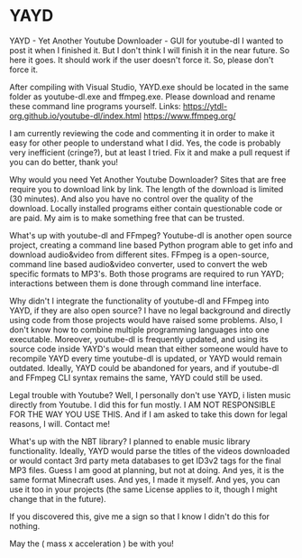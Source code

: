 # YAYD
YAYD - Yet Another Youtube Downloader - GUI for youtube-dl
I wanted to post it when I finished it. But I don't think I will finish it in the near future. So here it goes.
It should work if the user doesn't force it. So, please don't force it.

After compiling with Visual Studio, YAYD.exe should be located in the same folder as youtube-dl.exe and ffmpeg.exe. Please download and rename these command line programs yourself. Links:
https://ytdl-org.github.io/youtube-dl/index.html
https://www.ffmpeg.org/

I am currently reviewing the code and commenting it in order to make it easy for other people to understand what I did. Yes, the code is probably very inefficient (cringe?), but at least I tried. Fix it and make a pull request if you can do better, thank you!

Why would you need Yet Another Youtube Downloader?
Sites that are free require you to download link by link. The length of the download is limited (30 minutes). And also you have no control over the quality of the download.
Locally installed programs either contain questionable code or are paid. My aim is to make something free that can be trusted.

What's up with youtube-dl and FFmpeg?
Youtube-dl is another open source project, creating a command line based Python program able to get info and download audio&video from different sites.
FFmpeg is a open-source, command line based audio&video converter, used to convert the web specific formats to MP3's.
Both those programs are required to run YAYD; interactions between them is done through command line interface.

Why didn't I integrate the functionality of youtube-dl and FFmpeg into YAYD, if they are also open source?
I have no legal background and directly using code from those projects would have raised some problems. Also, I don't know how to combine multiple programming languages into one executable. Moreover, youtube-dl is frequently updated, and using its source code inside YAYD's would mean that either someone would have to recompile YAYD every time youtube-dl is updated, or YAYD would remain outdated.
Ideally, YAYD could be abandoned for years, and if youtube-dl and FFmpeg CLI syntax remains the same, YAYD could still be used.

Legal trouble with Youtube?
Well, I personally don't use YAYD, i listen music directly from Youtube. I did this for fun mostly. I AM NOT RESPONSIBLE FOR THE WAY YOU USE THIS. And if I am asked to take this down for legal reasons, I will. Contact me!

What's up with the NBT library?
I planned to enable music library functionality. Ideally, YAYD would parse the titles of the videos downloaded or would contact 3rd party meta databases to get ID3v2 tags for the final MP3 files. Guess I am good at planning, but not at doing.
And yes, it is the same format Minecraft uses. And yes, I made it myself. And yes, you can use it too in your projects (the same License applies to it, though I might change that in the future).

If you discovered this, give me a sign so that I know I didn't do this for nothing.

May the ( mass x acceleration ) be with you!
